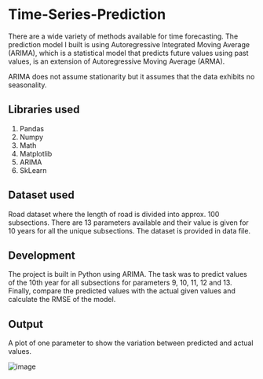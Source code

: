 # Time-Series-Prediction

There are a wide variety of methods available for time forecasting. The prediction model I built is using Autoregressive Integrated Moving Average (ARIMA), which is a statistical model that predicts future values using past values, is an extension of Autoregressive Moving Average (ARMA). 

ARIMA does not assume stationarity but it assumes that the data exhibits no seasonality.

##  Libraries used

1. Pandas
2. Numpy
3. Math
4. Matplotlib
5. ARIMA
6. SkLearn

## Dataset used

Road dataset where the length of road is divided into approx. 100 subsections. There are 13 parameters available and their value is given for 10 years for all the unique subsections. The dataset is provided in data file.

## Development

The project is built in Python using ARIMA. The task was to predict values of the 10th year for all subsections for parameters 9, 10, 11, 12 and 13. Finally, compare the predicted values with the actual given values and calculate the RMSE of the model. 

## Output

A plot of one parameter to show the variation between predicted and actual values.

![image](https://user-images.githubusercontent.com/105603559/193466457-9650bfeb-6b8d-4b9e-be2e-89b3e75d28b3.png)

